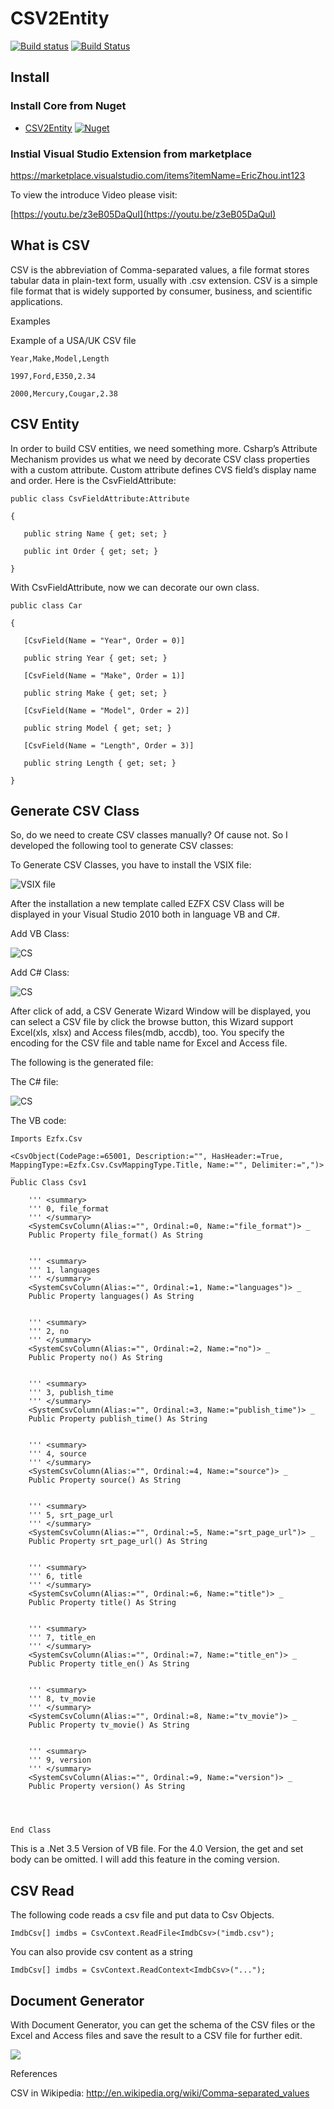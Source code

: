 # CSV2Entity

[![Build status](https://ci.appveyor.com/api/projects/status/637a70iwpkcusjab?svg=true)](https://ci.appveyor.com/project/juwikuang/csv2entity)
[![Build Status](https://dev.azure.com/juwikuang/CSV2Entity/_apis/build/status/juwikuang.csv2entity?branchName=master)](https://dev.azure.com/juwikuang/CSV2Entity/_build/latest?definitionId=1?branchName=master)

## Install

### Install Core from Nuget

* [CSV2Entity](https://www.nuget.org/packages/Ezfx.Csv) [![Nuget](http://img.shields.io/nuget/v/Ezfx.Csv.svg?maxAge=10800)](https://www.nuget.org/packages/Ezfx.Csv/)

### Instial Visual Studio Extension from marketplace

https://marketplace.visualstudio.com/items?itemName=EricZhou.int123

To view the introduce Video please visit:

[https://youtu.be/z3eB05DaQuI](https://youtu.be/z3eB05DaQuI)


## What is CSV

CSV is the abbreviation of Comma-separated values, a file format stores tabular data in plain-text form, usually with .csv extension. CSV is a simple file format that is widely supported by consumer, business, and scientific applications.

Examples

Example of a USA/UK CSV file




	Year,Make,Model,Length

	1997,Ford,E350,2.34

	2000,Mercury,Cougar,2.38

 
    

 
## CSV Entity

In order to build CSV entities, we need something more. Csharp’s Attribute Mechanism provides us what we need by decorate CSV class properties with a custom attribute. Custom attribute defines CVS field’s display name and order. Here is the CsvFieldAttribute:

	public class CsvFieldAttribute:Attribute

	{

       public string Name { get; set; }

       public int Order { get; set; }

	}

With CsvFieldAttribute, now we can decorate our own class.

	public class Car

	{

       [CsvField(Name = "Year", Order = 0)]

       public string Year { get; set; }

       [CsvField(Name = "Make", Order = 1)]

       public string Make { get; set; }

       [CsvField(Name = "Model", Order = 2)]

       public string Model { get; set; }

       [CsvField(Name = "Length", Order = 3)]

       public string Length { get; set; }

	}

## Generate CSV Class

So, do we need to create CSV classes manually? Of cause not. So I developed the following tool to generate CSV classes:

To Generate CSV Classes, you have to install the VSIX file:

      
![VSIX file](https://github.com/juwikuang/csv2entity/raw/master/pics/vsix.png)
 

After the installation a new template called EZFX CSV Class will be displayed in your Visual Studio 2010 both in language VB and C#.

Add VB Class:

![CS](https://github.com/juwikuang/csv2entity/raw/master/pics/addvb.png)

Add C# Class:

![CS](https://github.com/juwikuang/csv2entity/raw/master/pics/addcs.png)

After click of add, a CSV Generate Wizard Window will be displayed, you can select a CSV file by click the browse button, this Wizard support Excel(xls, xlsx) and Access files(mdb, accdb), too. You specify the encoding for the CSV file and table name for Excel and Access file.

 

The following is the generated file:

The C# file:

![CS](https://github.com/juwikuang/csv2entity/raw/master/pics/csclass.png)

The VB code:

```
Imports Ezfx.Csv

<CsvObject(CodePage:=65001, Description:="", HasHeader:=True, MappingType:=Ezfx.Csv.CsvMappingType.Title, Name:="", Delimiter:=",")> _
Public Class Csv1

    ''' <summary>
    ''' 0, file_format
    ''' </summary>
    <SystemCsvColumn(Alias:="", Ordinal:=0, Name:="file_format")> _
    Public Property file_format() As String


    ''' <summary>
    ''' 1, languages
    ''' </summary>
    <SystemCsvColumn(Alias:="", Ordinal:=1, Name:="languages")> _
    Public Property languages() As String


    ''' <summary>
    ''' 2, no
    ''' </summary>
    <SystemCsvColumn(Alias:="", Ordinal:=2, Name:="no")> _
    Public Property no() As String


    ''' <summary>
    ''' 3, publish_time
    ''' </summary>
    <SystemCsvColumn(Alias:="", Ordinal:=3, Name:="publish_time")> _
    Public Property publish_time() As String


    ''' <summary>
    ''' 4, source
    ''' </summary>
    <SystemCsvColumn(Alias:="", Ordinal:=4, Name:="source")> _
    Public Property source() As String


    ''' <summary>
    ''' 5, srt_page_url
    ''' </summary>
    <SystemCsvColumn(Alias:="", Ordinal:=5, Name:="srt_page_url")> _
    Public Property srt_page_url() As String


    ''' <summary>
    ''' 6, title
    ''' </summary>
    <SystemCsvColumn(Alias:="", Ordinal:=6, Name:="title")> _
    Public Property title() As String


    ''' <summary>
    ''' 7, title_en
    ''' </summary>
    <SystemCsvColumn(Alias:="", Ordinal:=7, Name:="title_en")> _
    Public Property title_en() As String


    ''' <summary>
    ''' 8, tv_movie
    ''' </summary>
    <SystemCsvColumn(Alias:="", Ordinal:=8, Name:="tv_movie")> _
    Public Property tv_movie() As String


    ''' <summary>
    ''' 9, version
    ''' </summary>
    <SystemCsvColumn(Alias:="", Ordinal:=9, Name:="version")> _
    Public Property version() As String




End Class
```

This is a .Net 3.5 Version of VB file. For the 4.0 Version, the get and set body can be omitted. I will add this feature in the coming version.

 

 

## CSV Read

The following code reads a csv file and put data to Csv Objects.

```
ImdbCsv[] imdbs = CsvContext.ReadFile<ImdbCsv>("imdb.csv");
```

You can also provide csv content as a string

```
ImdbCsv[] imdbs = CsvContext.ReadContext<ImdbCsv>("...");
```
 

## Document Generator

With Document Generator, you can get the schema of the CSV files or the Excel and Access files and save the result to a CSV file for further edit.

![](./pics/gen.png)

References

CSV in Wikipedia: http://en.wikipedia.org/wiki/Comma-separated_values

